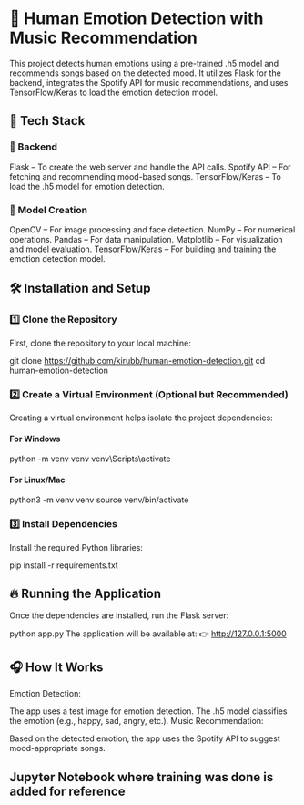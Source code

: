 # 🎵 Human Emotion Detection with Music Recommendation
This project detects human emotions using a pre-trained .h5 model and recommends songs based on the detected mood. It utilizes Flask for the backend, integrates the Spotify API for music recommendations, and uses TensorFlow/Keras to load the emotion detection model.

## 🚀 Tech Stack

### 🎯 Backend
Flask – To create the web server and handle the API calls.
Spotify API – For fetching and recommending mood-based songs.
TensorFlow/Keras – To load the .h5 model for emotion detection.

### 🎯 Model Creation
OpenCV – For image processing and face detection.
NumPy – For numerical operations.
Pandas – For data manipulation.
Matplotlib – For visualization and model evaluation.
TensorFlow/Keras – For building and training the emotion detection model.

## 🛠️ Installation and Setup
### 1️⃣ Clone the Repository
First, clone the repository to your local machine:

git clone https://github.com/kirubb/human-emotion-detection.git
cd human-emotion-detection

### 2️⃣ Create a Virtual Environment (Optional but Recommended)
Creating a virtual environment helps isolate the project dependencies:


#### For Windows
python -m venv venv
venv\Scripts\activate

#### For Linux/Mac
python3 -m venv venv
source venv/bin/activate

### 3️⃣ Install Dependencies
Install the required Python libraries:

pip install -r requirements.txt

## 🔥 Running the Application
Once the dependencies are installed, run the Flask server:

python app.py
The application will be available at:
👉 http://127.0.0.1:5000

## 🎧 How It Works
Emotion Detection:

The app uses a test image for emotion detection.
The .h5 model classifies the emotion (e.g., happy, sad, angry, etc.).
Music Recommendation:

Based on the detected emotion, the app uses the Spotify API to suggest mood-appropriate songs.


## Jupyter Notebook where training was done is added for reference
